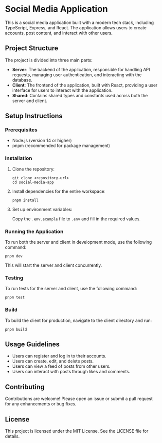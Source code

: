 # Social Media Application

This is a social media application built with a modern tech stack, including TypeScript, Express, and React. The application allows users to create accounts, post content, and interact with other users.

## Project Structure

The project is divided into three main parts:

- **Server**: The backend of the application, responsible for handling API requests, managing user authentication, and interacting with the database.
- **Client**: The frontend of the application, built with React, providing a user interface for users to interact with the application.
- **Shared**: Contains shared types and constants used across both the server and client.

## Setup Instructions

### Prerequisites

- Node.js (version 14 or higher)
- pnpm (recommended for package management)

### Installation

1. Clone the repository:

   ```
   git clone <repository-url>
   cd social-media-app
   ```

2. Install dependencies for the entire workspace:

   ```
   pnpm install
   ```

3. Set up environment variables:

   Copy the `.env.example` file to `.env` and fill in the required values.

### Running the Application

To run both the server and client in development mode, use the following command:

```
pnpm dev
```

This will start the server and client concurrently.

### Testing

To run tests for the server and client, use the following command:

```
pnpm test
```

### Build

To build the client for production, navigate to the client directory and run:

```
pnpm build
```

## Usage Guidelines

- Users can register and log in to their accounts.
- Users can create, edit, and delete posts.
- Users can view a feed of posts from other users.
- Users can interact with posts through likes and comments.

## Contributing

Contributions are welcome! Please open an issue or submit a pull request for any enhancements or bug fixes.

## License

This project is licensed under the MIT License. See the LICENSE file for details.